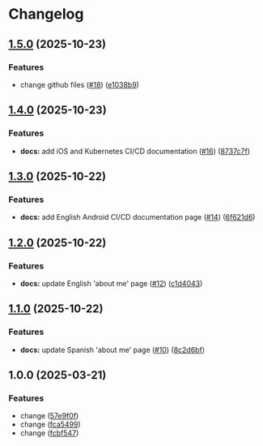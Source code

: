 # Changelog

## [1.5.0](https://github.com/karlosarr/karlosarr.github.io/compare/v1.4.0...v1.5.0) (2025-10-23)


### Features

* change github files ([#18](https://github.com/karlosarr/karlosarr.github.io/issues/18)) ([e1038b9](https://github.com/karlosarr/karlosarr.github.io/commit/e1038b948ccbdce3b531c3a24f8dae5dbf6dc4e0))

## [1.4.0](https://github.com/karlosarr/karlosarr.github.io/compare/v1.3.0...v1.4.0) (2025-10-23)


### Features

* **docs:** add iOS and Kubernetes CI/CD documentation ([#16](https://github.com/karlosarr/karlosarr.github.io/issues/16)) ([8737c7f](https://github.com/karlosarr/karlosarr.github.io/commit/8737c7f527871d16f82ab6c30cbb3c4230fde73c))

## [1.3.0](https://github.com/karlosarr/karlosarr.github.io/compare/v1.2.0...v1.3.0) (2025-10-22)


### Features

* **docs:** add English Android CI/CD documentation page ([#14](https://github.com/karlosarr/karlosarr.github.io/issues/14)) ([6f621d6](https://github.com/karlosarr/karlosarr.github.io/commit/6f621d658fd733b419aaebe3e055f661e76ebeae))

## [1.2.0](https://github.com/karlosarr/karlosarr.github.io/compare/v1.1.0...v1.2.0) (2025-10-22)


### Features

* **docs:** update English 'about me' page ([#12](https://github.com/karlosarr/karlosarr.github.io/issues/12)) ([c1d4043](https://github.com/karlosarr/karlosarr.github.io/commit/c1d404308ff648cd69f08682ed15028ff3f2e0c9))

## [1.1.0](https://github.com/karlosarr/karlosarr.github.io/compare/v1.0.0...v1.1.0) (2025-10-22)


### Features

* **docs:** update Spanish 'about me' page ([#10](https://github.com/karlosarr/karlosarr.github.io/issues/10)) ([8c2d6bf](https://github.com/karlosarr/karlosarr.github.io/commit/8c2d6bfd8e934695215179920bb12adaa946a00a))

## 1.0.0 (2025-03-21)


### Features

* change ([57e9f0f](https://github.com/karlosarr/karlosarr.github.io/commit/57e9f0f146d9a44a6e1b6c3bf47609ee395f13e4))
* change ([fca5499](https://github.com/karlosarr/karlosarr.github.io/commit/fca5499447cd9d77a2691c4ccebccc855374a0c0))
* change ([fcbf547](https://github.com/karlosarr/karlosarr.github.io/commit/fcbf547355d31c735ee1a3ccbb999c8165f96316))
